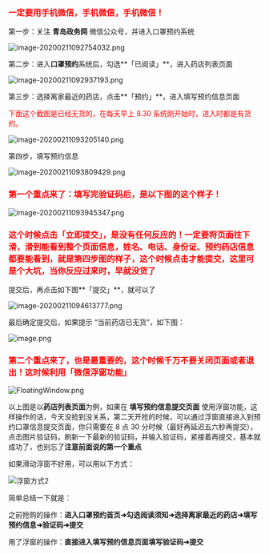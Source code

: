 <h3><div style="color: red;">一定要用手机微信，手机微信，手机微信！</div></h3>

第一步：关注 **青岛政务网** 微信公众号，并进入口罩预约系统

![image-20200211092754032.png](https://suremotoo.coding.net/p/qingdao-appointment-task-guide/d/qingdao-appointment-task-guide/git/raw/master/image-20200211092754032.png)

第二步：进入**口罩预约**系统后，勾选**「已阅读」**，进入药店列表页面

![image-20200211092937193.png](https://suremotoo.coding.net/p/qingdao-appointment-task-guide/d/qingdao-appointment-task-guide/git/raw/master/image-20200211092937193.png)


第三步：选择离家最近的药店，点击**「预约」**，进入填写预约信息页面
<div style="color: red;">下面这个截图是已经无货的，在每天早上 8.30 系统刚开始时，进入时都是有货的。</div>

![image-20200211093205140.png](https://suremotoo.coding.net/p/qingdao-appointment-task-guide/d/qingdao-appointment-task-guide/git/raw/master/image-20200211093205140.png)

第四步，填写预约信息

![image-20200211093809429.png](https://suremotoo.coding.net/p/qingdao-appointment-task-guide/d/qingdao-appointment-task-guide/git/raw/master/image-20200211093809429.png)

<h3><div style="color: red;">第一个重点来了：填写完验证码后，是以下图的这个样子！</div></h3>

![image-20200211093945347.png](https://suremotoo.coding.net/p/qingdao-appointment-task-guide/d/qingdao-appointment-task-guide/git/raw/master/image-20200211093945347.png)

<h3><div style="color: red;">这个时候点击<b>「立即提交」</b>，是没有任何反应的！一定要将页面往下滑，滑到能看到整个页面信息，姓名、电话、身份证、预约药店信息都要能看到，就是第四步图的样子，这个时候点击才能提交，这里可是个大坑，当你反应过来时，早就没货了</div></h3>

提交后，再点击如下图**「提交」**，就可以了

![image-20200211094613777.png](https://suremotoo.coding.net/p/qingdao-appointment-task-guide/d/qingdao-appointment-task-guide/git/raw/master/image-20200211094613777.png)

最后确定提交后，如果提示 “当前药店已无货”，如下图：

![image.png](https://suremotoo.coding.net/p/qingdao-appointment-task-guide/d/qingdao-appointment-task-guide/git/raw/master/WeChatc02cf1a83e0fa7b514fdd986ee0a6646.png)

<h3><div style="color: red;">第二个重点来了，也是最重要的，这个时候千万不要关闭页面或者退出！这时候利用<b>「微信浮窗功能」</b></div></h3>

![FloatingWindow.png](https://suremotoo.coding.net/p/qingdao-appointment-task-guide/d/qingdao-appointment-task-guide/git/raw/master/FloatingWindow.gif)

以上图是以**药店列表页面**为例，如果在 **填写预约信息提交页面** 使用浮窗功能，这样操作的话，今天没抢到没关系，第二天开抢的时候，可以通过浮窗直接进入到预约口罩信息提交页面，你只需要在  8 点 30 分时候（最好再延迟五六秒再提交），点击图片验证码，刷新一下最新的验证码，并输入验证码，紧接着再提交，基本就成功了，也别忘了**注意前面说的第一个重点**

如果滑动浮窗不好用，可以用以下方式：

![浮窗方式2](https://suremotoo.coding.net/p/qingdao-appointment-task-guide/d/qingdao-appointment-task-guide/git/raw/master/FloatingWindow2.gif)

简单总结一下就是：

之前抢购的操作：**进入口罩预约首页➜勾选阅读须知➜选择离家最近的药店➜填写预约信息➜验证码➜提交**

用了浮窗的操作：**直接进入填写预约信息页面填写验证码➜提交**

